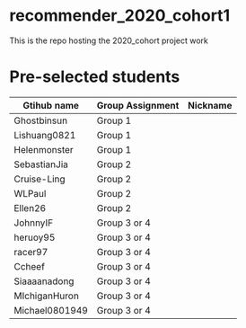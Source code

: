 # recommender_2020_cohort1
This is the repo hosting the 2020_cohort project work

# Pre-selected students
| Gtihub name    | Group Assignment | Nickname |
| -------------- | ---------------- | -------- |
| Ghostbinsun    | Group 1          |          |
| Lishuang0821   | Group 1          |          |
| Helenmonster   | Group 1          |          |
| SebastianJia   | Group 2          |          |
| Cruise-Ling    | Group 2          |          |
| WLPaul         | Group 2          |          |
| Ellen26        | Group 2          |          |
| JohnnyIF       | Group 3 or 4     |          |
| heruoy95       | Group 3 or 4     |          |
| racer97        | Group 3 or 4     |          |
| Ccheef         | Group 3 or 4     |          |
| Siaaaanadong   | Group 3 or 4     |          |
| MIchiganHuron  | Group 3 or 4     |          |
| Michael0801949 | Group 3 or 4     |          |
